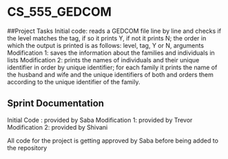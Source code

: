 # CS_555_GEDCOM

##Project Tasks
Initial code: reads a GEDCOM file line by line and checks if the level matches the tag, if so it prints Y, if not it prints N; the order
  in which the output is printed is as follows: level, tag, Y or N, arguments
Modification 1: saves the information about the families and individuals in lists 
Modification 2: prints the names of individuals and their unique identifier in order by unique identifier; 
  for each family it prints the name of the husband and wife and the unique identifiers of both and orders them according to the unique 
  identifier of the family.

## Sprint Documentation
Initial Code : provided by Saba
Modification 1: provided by Trevor
Modification 2: provided by Shivani

All code for the project is getting approved by Saba before being added to the repository


